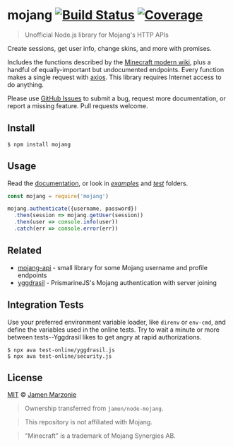 <!-- repo location specific -->
[docs]: https://maccelerated.github.io/node-mojang
[issues]: https://github.com/maccelerated/node-mojang/issues
[build]: https://api.travis-ci.org/maccelerated/node-mojang.svg?branch=master
[travis]: https://travis-ci.org/maccelerated/node-mojang
[coverage]: https://codecov.io/gh/maccelerated/node-mojang/branch/master/graph/badge.svg
[codecov]: https://codecov.io/gh/maccelerated/node-mojang

# mojang [![Build Status][build]][travis] [![Coverage][coverage]][codecov]

> Unofficial Node.js library for Mojang's HTTP APIs

Create sessions, get user info, change skins, and more with promises.

Includes the functions described by the [Minecraft modern wiki](http://wiki.vg/Main_Page), plus a handful of equally-important but undocumented endpoints. Every function makes a single request with [axios](https://github.com/axios/axios). This library requires Internet access to do anything.

Please use [GitHub Issues][issues] to submit a bug, request more documentation, or report a missing feature. Pull requests welcome.

## Install
```shell
$ npm install mojang
```

## Usage
Read the [documentation][docs], or look in *[examples](/examples)* and *[test](/test)* folders.

```js
const mojang = require('mojang')

mojang.authenticate({username, password})
  .then(session => mojang.getUser(session))
  .then(user => console.info(user))
  .catch(err => console.error(err))
```

## Related

- [mojang-api](https://github.com/minecrafter/mojang-api) - small library for some Mojang username and profile endpoints
- [yggdrasil](https://github.com/zekesonxx/node-yggdrasil) - PrismarineJS's Mojang authentication with server joining

## Integration Tests
Use your preferred environment variable loader, like `direnv` or `env-cmd`, and define the variables used in the online tests. Try to wait a minute or more between tests--Yggdrasil likes to get angry at rapid authorizations.

```shell
$ npx ava test-online/yggdrasil.js
$ npx ava test-online/security.js
```

## License

[MIT](LICENSE) © [Jamen Marzonie](https://github.com/jamen)

> Ownership transferred from `jamen/node-mojang`.

> This repository is not affiliated with Mojang.

> "Minecraft" is a trademark of Mojang Synergies AB.
